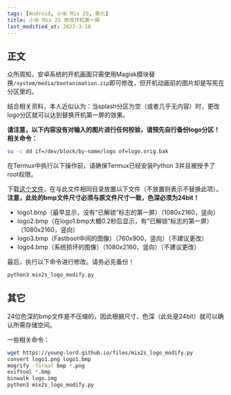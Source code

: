 ```yaml
---
tags: [Android, 小米 Mix 2S, 美化]
title: 小米 Mix 2S 修改开机第一屏
last_modified_at: 2023-3-18
---
```


## 正文

众所周知，安卓系统的开机画面只需使用Magisk模块替换`/system/media/bootanimation.zip`即可修改，但开机动画前的图片却是写死在分区里的。

结合相关资料，本人近似认为：当splash分区为空（或者几乎无内容）时，更改logo分区就可以达到替换开机第一屏的效果。

**请注意，以下内容没有对输入的图片进行任何校验，请预先自行备份logo分区！相关命令：**

```sh
su -c dd if=/dev/block/by-name/logo of=logo.orig.bak
```

在Termux中执行以下操作前，请确保Termux已经安装Python 3并且被授予了root权限。

下载[这个文件](/files/mix2s_logo_modify.py)，在与此文件相同目录放置以下文件（不放置则表示不替换此项）。**注意，此处的bmp文件尺寸必须与原文件尺寸一致，色深必须为24bit！**

- logo1.bmp（最早显示，没有“已解锁”标志的第一屏）（1080x2160，竖向）
- logo2.bmp（在logo1.bmp大概0.2秒后显示，有“已解锁”标志的第一屏）（1080x2160，竖向）
- logo3.bmp（Fastboot中间的图像）（760x900，竖向）（不建议更改）
- logo4.bmp（系统损坏的图像）（1080x2160，竖向）（不建议更改）

最后，执行以下命令进行修改。请务必先备份！

```sh
python3 mix2s_logo_modify.py
```

## 其它

24位色深的bmp文件是不压缩的，因此根据尺寸、色深（此处是24bit）就可以确认所需存储空间。

一些相关命令：

```sh
wget https://young-lord.github.io/files/mix2s_logo_modify.py
convert logo1.png logo1.bmp
mogrify -format bmp *.png
exiftool *.bmp
binwalk logo.img
python3 mix2s_logo_modify.py
```
